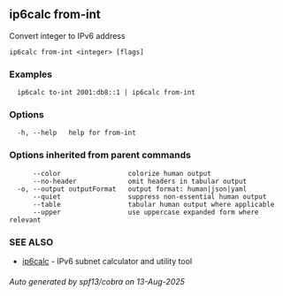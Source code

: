 ## ip6calc from-int

Convert integer to IPv6 address

```
ip6calc from-int <integer> [flags]
```

### Examples

```
  ip6calc to-int 2001:db8::1 | ip6calc from-int
```

### Options

```
  -h, --help   help for from-int
```

### Options inherited from parent commands

```
      --color                 colorize human output
      --no-header             omit headers in tabular output
  -o, --output outputFormat   output format: human|json|yaml
      --quiet                 suppress non-essential human output
      --table                 tabular human output where applicable
      --upper                 use uppercase expanded form where relevant
```

### SEE ALSO

* [ip6calc](ip6calc.md)	 - IPv6 subnet calculator and utility tool

###### Auto generated by spf13/cobra on 13-Aug-2025
